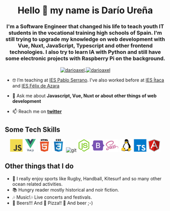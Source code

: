 <h1 align="center">Hello 👋 my name is Darío Ureña</h1>

<h3 align="center">I'm a Software Engineer that changed his life to teach youth IT students in the vocational training high schools of Spain. I'm still trying to upgrade my knowledge on web development with Vue, Nuxt, JavaScript, Typescript and other frontend technologies. I also try to learn IA with Python and still have some electronic projects with Raspberry Pi on the background.</h3>

<p align="center">
  <a href="https://twitter.com/darioaxel" target="blank">
    <img align="center" src="https://cdn.jsdelivr.net/npm/simple-icons@3.0.1/icons/twitter.svg" alt="darioaxel" height="28px" width="28px" />
  </a>
  <a href="https://www.linkedin.com/in/dariourena/" target="blank">
    <img align="center" src="https://cdn.jsdelivr.net/npm/simple-icons@3.0.1/icons/linkedin.svg" alt="darioaxel" height="30" width="30" />
  </a>
</p>

- 🤓 I’m teaching at [IES Pablo Serrano](https://www.iespabloserrano.es). I've also worked before at [IES Ítaca](https://www.e-itaca.es/) and [IES Félix de Azara](http://iesfelixdeazara.catedu.es/)

- 💬 Ask me about **Javascript, Vue, Nuxt or about other things of web development**

- 📫 Reach me on **[twitter](https://twitter.com/darioaxel)**

## Some Tech Skills
<p align="center">
  <img src="https://github.com/devicons/devicon/blob/master/icons/javascript/javascript-original.svg" alt="javascript" width="40" height="40"/>
  <img src="https://github.com/devicons/devicon/blob/master/icons//vuejs/vuejs-original-wordmark.svg" alt="vuejs" width="40" height="40"/>
  <img src="https://github.com/devicons/devicon/blob/master/icons/html5/html5-original-wordmark.svg" alt="html5" width="40" height="40"/>
  <img src="https://github.com/devicons/devicon/blob/master/icons/css3/css3-original-wordmark.svg" alt="css3" width="40" height="40"/>
  <img src="https://www.vectorlogo.zone/logos/git-scm/git-scm-icon.svg" alt="git" width="40" height="40"/>
  <img src="https://github.com/devicons/devicon/blob/master/icons/nodejs/nodejs-original.svg" alt="nodejs" width="40" height="40"/>
  <img src="https://github.com/devicons/devicon/blob/master/icons/bootstrap/bootstrap-plain.svg" alt="bootstrap" width="40" height="40"/>
  <img src="https://github.com/devicons/devicon/blob/master/icons/sass/sass-original.svg" alt="sass" width="40" height="40"/>
  <img src="https://github.com/devicons/devicon/blob/master/icons/linux/linux-original.svg" alt="linux" width="40" height="40"/>
  <img src="https://github.com/devicons/devicon/blob/master/icons/typescript/typescript-original.svg" alt="typescript" width="40" height="40"/>
  <img src="https://github.com/devicons/devicon/blob/master/icons/angularjs/angularjs-original.svg" alt="angularjs" width="40" height="40"/>
</p>

## Other things that I do

- :rugby_football: I really enjoy sports like Rugby, Handball, Kitesurf and so many other ocean related activities.
- :books: Hungry reader mostly historical and noir fiction.
- :notes: Music!:notes: Live concerts and festivals.
- :beers: Beers!!! And :pizza: Pizza!! :beer: And beer ;-)

